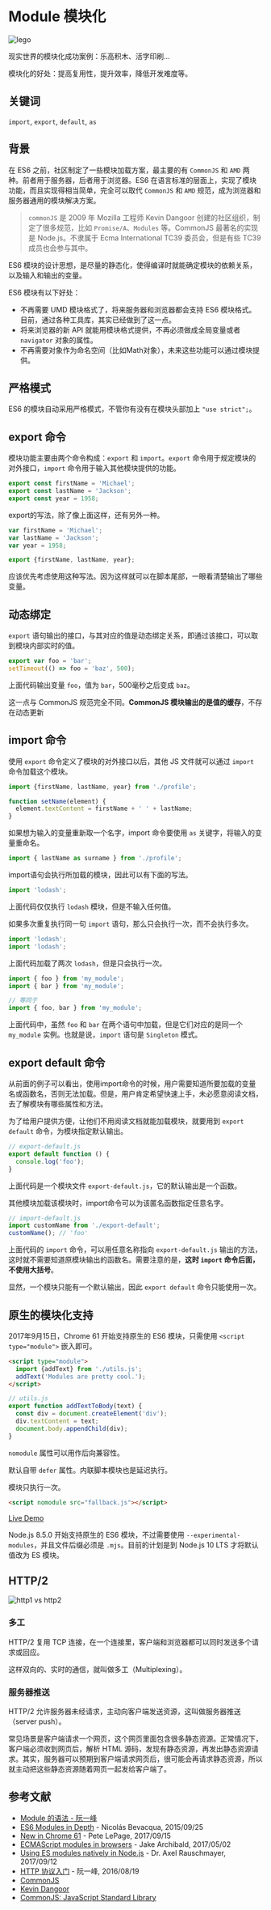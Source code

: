 # Module 模块化

![lego](../../assets/lego.png)

现实世界的模块化成功案例：乐高积木、活字印刷...

模块化的好处：提高复用性，提升效率，降低开发难度等。

## 关键词

`import`, `export`, `default`, `as`

## 背景

在 ES6 之前，社区制定了一些模块加载方案，最主要的有 `CommonJS` 和 `AMD` 两种。前者用于服务器，后者用于浏览器。ES6 在语言标准的层面上，实现了模块功能，而且实现得相当简单，完全可以取代 `CommonJS` 和 `AMD` 规范，成为浏览器和服务器通用的模块解决方案。

> `commonJS` 是 2009 年 Mozilla 工程师 Kevin Dangoor 创建的社区组织，制定了很多规范，比如 `Promise/A`、`Modules` 等。CommonJS 最著名的实现是 Node.js。不隶属于 Ecma International TC39 委员会，但是有些 TC39 成员也会参与其中。

ES6 模块的设计思想，是尽量的静态化，使得编译时就能确定模块的依赖关系，以及输入和输出的变量。

ES6 模块有以下好处：

- 不再需要 UMD 模块格式了，将来服务器和浏览器都会支持 ES6 模块格式。目前，通过各种工具库，其实已经做到了这一点。
- 将来浏览器的新 API 就能用模块格式提供，不再必须做成全局变量或者 `navigator` 对象的属性。
- 不再需要对象作为命名空间（比如Math对象），未来这些功能可以通过模块提供。

## 严格模式

ES6 的模块自动采用严格模式，不管你有没有在模块头部加上 `"use strict";`。

## export 命令

模块功能主要由两个命令构成：`export` 和 `import`。`export` 命令用于规定模块的对外接口，`import` 命令用于输入其他模块提供的功能。

```javascript
export const firstName = 'Michael';
export const lastName = 'Jackson';
export const year = 1958;
```

export的写法，除了像上面这样，还有另外一种。

```javascript
var firstName = 'Michael';
var lastName = 'Jackson';
var year = 1958;

export {firstName, lastName, year};
```

应该优先考虑使用这种写法。因为这样就可以在脚本尾部，一眼看清楚输出了哪些变量。

## 动态绑定

`export` 语句输出的接口，与其对应的值是动态绑定关系，即通过该接口，可以取到模块内部实时的值。

```javascript
export var foo = 'bar';
setTimeout(() => foo = 'baz', 500);
```

上面代码输出变量 `foo`，值为 `bar`，500毫秒之后变成 `baz`。

这一点与 CommonJS 规范完全不同。**CommonJS 模块输出的是值的缓存**，不存在动态更新

## import 命令

使用 `export` 命令定义了模块的对外接口以后，其他 JS 文件就可以通过 `import` 命令加载这个模块。

```javascript
import {firstName, lastName, year} from './profile';

function setName(element) {
  element.textContent = firstName + ' ' + lastName;
}
```

如果想为输入的变量重新取一个名字，import 命令要使用 `as` 关键字，将输入的变量重命名。

```javascript
import { lastName as surname } from './profile';
```

import语句会执行所加载的模块，因此可以有下面的写法。

```javascript
import 'lodash';
```

上面代码仅仅执行 `lodash` 模块，但是不输入任何值。

如果多次重复执行同一句 `import` 语句，那么只会执行一次，而不会执行多次。

```javascript
import 'lodash';
import 'lodash';
```

上面代码加载了两次 `lodash`，但是只会执行一次。

```javascript
import { foo } from 'my_module';
import { bar } from 'my_module';

// 等同于
import { foo, bar } from 'my_module';
```

上面代码中，虽然 `foo` 和 `bar` 在两个语句中加载，但是它们对应的是同一个 `my_module` 实例。也就是说，`import` 语句是 `Singleton` 模式。

## export default 命令

从前面的例子可以看出，使用import命令的时候，用户需要知道所要加载的变量名或函数名，否则无法加载。但是，用户肯定希望快速上手，未必愿意阅读文档，去了解模块有哪些属性和方法。

为了给用户提供方便，让他们不用阅读文档就能加载模块，就要用到 `export default` 命令，为模块指定默认输出。

```javascript
// export-default.js
export default function () {
  console.log('foo');
}
```

上面代码是一个模块文件 `export-default.js`，它的默认输出是一个函数。

其他模块加载该模块时，import命令可以为该匿名函数指定任意名字。

```javascript
// import-default.js
import customName from './export-default';
customName(); // 'foo'
```

上面代码的 `import` 命令，可以用任意名称指向 `export-default.js` 输出的方法，这时就不需要知道原模块输出的函数名。需要注意的是，**这时 `import` 命令后面，不使用大括号**。

显然，一个模块只能有一个默认输出，因此 `export default` 命令只能使用一次。

## 原生的模块化支持

2017年9月15日，Chrome 61 开始支持原生的 ES6 模块，只需使用 `<script type="module">` 嵌入即可。

```html
<script type="module">
  import {addText} from './utils.js';
  addText('Modules are pretty cool.');
</script>
```

```javascript
// utils.js
export function addTextToBody(text) {
  const div = document.createElement('div');
  div.textContent = text;
  document.body.appendChild(div);
}
```

`nomodule` 属性可以用作后向兼容性。

默认自带 `defer` 属性。内联脚本模块也是延迟执行。

模块只执行一次。

```html
<script nomodule src="fallback.js"></script>
```

[Live Demo](https://liuzhuan.github.io/test/native-es6-module/index.html)

Node.js 8.5.0 开始支持原生的 ES6 模块，不过需要使用 `--experimental-modules`，并且文件后缀必须是 `.mjs`。目前的计划是到 Node.js 10 LTS 才将默认值改为 ES 模块。

## HTTP/2

![http1 vs http2](../../assets/http1-vs-http2.gif)

### 多工

HTTP/2 复用 TCP 连接，在一个连接里，客户端和浏览器都可以同时发送多个请求或回应。

这样双向的、实时的通信，就叫做多工（Multiplexing）。

### 服务器推送

HTTP/2 允许服务器未经请求，主动向客户端发送资源，这叫做服务器推送（server push）。

常见场景是客户端请求一个网页，这个网页里面包含很多静态资源。正常情况下，客户端必须收到网页后，解析 HTML 源码，发现有静态资源，再发出静态资源请求。其实，服务器可以预期到客户端请求网页后，很可能会再请求静态资源，所以就主动把这些静态资源随着网页一起发给客户端了。

## 参考文献
- [Module 的语法 - 阮一峰](http://es6.ruanyifeng.com/#docs/module)
- [ES6 Modules in Depth](https://ponyfoo.com/articles/es6-modules-in-depth) - Nicolás Bevacqua, 2015/09/25
- [New in Chrome 61](https://developers.google.com/web/updates/2017/09/nic61) - Pete LePage, 2017/09/15
- [ECMAScript modules in browsers](https://jakearchibald.com/2017/es-modules-in-browsers/) - Jake Archibald, 2017/05/02
- [Using ES modules natively in Node.js](http://2ality.com/2017/09/native-esm-node.html) - Dr. Axel Rauschmayer, 2017/09/12
- [HTTP 协议入门](http://www.ruanyifeng.com/blog/2016/08/http.html) - 阮一峰, 2016/08/19
- [CommonJS](https://www.wikiwand.com/en/CommonJS)
- [Kevin Dangoor](http://www.kevindangoor.com/)
- [CommonJS: JavaScript Standard Library](http://www.commonjs.org/)